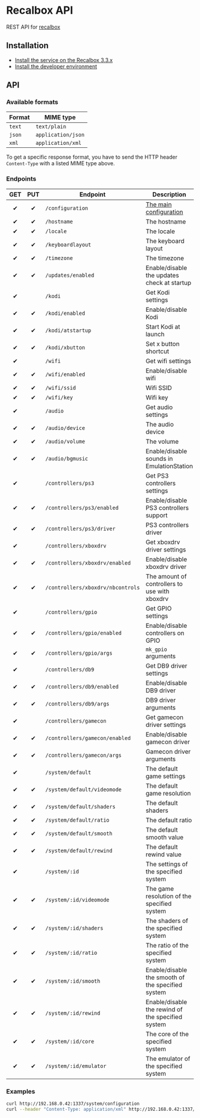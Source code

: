 Recalbox API
============

REST API for [recalbox](http://recalbox.com)


Installation
------------

- [Install the service on the Recalbox 3.3.x](documentation/install-on-recalbox.md)
- [Install the developer environment](documentation/install-dev-environment.md)



API
---

### Available formats

| Format | MIME type          |
| ------ | ------------------ |
| `text` | `text/plain`       |
| `json` | `application/json` |
| `xml`  | `application/xml`  |

To get a specific response format, you have to send the HTTP header `Content-Type` with a listed MIME type above.


### Endpoints

| GET | PUT | Endpoint | Description |
|:---:|:---:| -------- | ----------- |
|  ✔  |  ✔  | `/configuration` | [The main configuration](documentation/api/system/configuration.md) |
|  ✔  |  ✔  | `/hostname` | The hostname |
|  ✔  |  ✔  | `/locale` | The locale |
|  ✔  |  ✔  | `/keyboardlayout` | The keyboard layout |
|  ✔  |  ✔  | `/timezone` | The timezone |
|  ✔  |  ✔  | `/updates/enabled` | Enable/disable the updates check at startup |
|  ✔  |     | `/kodi` | Get Kodi settings |
|  ✔  |  ✔  | `/kodi/enabled` | Enable/disable Kodi |
|  ✔  |  ✔  | `/kodi/atstartup` | Start Kodi at launch |
|  ✔  |  ✔  | `/kodi/xbutton` | Set x button shortcut |
|  ✔  |     | `/wifi` | Get wifi settings |
|  ✔  |  ✔  | `/wifi/enabled` | Enable/disable wifi |
|  ✔  |  ✔  | `/wifi/ssid` | Wifi SSID |
|  ✔  |  ✔  | `/wifi/key` | Wifi key |
|  ✔  |     | `/audio` | Get audio settings |
|  ✔  |  ✔  | `/audio/device` | The audio device |
|  ✔  |  ✔  | `/audio/volume` | The volume |
|  ✔  |  ✔  | `/audio/bgmusic` | Enable/disable sounds in EmulationStation |
|  ✔  |     | `/controllers/ps3` | Get PS3 controllers settings |
|  ✔  |  ✔  | `/controllers/ps3/enabled` | Enable/disable PS3 controllers support |
|  ✔  |  ✔  | `/controllers/ps3/driver` | PS3 controllers driver |
|  ✔  |     | `/controllers/xboxdrv` | Get xboxdrv driver settings |
|  ✔  |  ✔  | `/controllers/xboxdrv/enabled` | Enable/disable xboxdrv driver |
|  ✔  |  ✔  | `/controllers/xboxdrv/nbcontrols` | The amount of controllers to use with xboxdrv |
|  ✔  |     | `/controllers/gpio` | Get GPIO settings |
|  ✔  |  ✔  | `/controllers/gpio/enabled` | Enable/disable controllers on GPIO |
|  ✔  |  ✔  | `/controllers/gpio/args` | `mk_gpio` arguments |
|  ✔  |     | `/controllers/db9` | Get DB9 driver settings |
|  ✔  |  ✔  | `/controllers/db9/enabled` | Enable/disable DB9 driver |
|  ✔  |  ✔  | `/controllers/db9/args` | DB9 driver arguments |
|  ✔  |     | `/controllers/gamecon` | Get gamecon driver settings |
|  ✔  |  ✔  | `/controllers/gamecon/enabled` | Enable/disable gamecon driver |
|  ✔  |  ✔  | `/controllers/gamecon/args` | Gamecon driver arguments |
|  ✔  |     | `/system/default` | The default game settings |
|  ✔  |  ✔  | `/system/default/videomode` | The default game resolution |
|  ✔  |  ✔  | `/system/default/shaders` | The default shaders |
|  ✔  |  ✔  | `/system/default/ratio` | The default ratio |
|  ✔  |  ✔  | `/system/default/smooth` | The default smooth value |
|  ✔  |  ✔  | `/system/default/rewind` | The default rewind value |
|  ✔  |     | `/system/:id` | The settings of the specified system |
|  ✔  |  ✔  | `/system/:id/videomode` | The game resolution of the specified system |
|  ✔  |  ✔  | `/system/:id/shaders` | The shaders of the specified system |
|  ✔  |  ✔  | `/system/:id/ratio` | The ratio of the specified system |
|  ✔  |  ✔  | `/system/:id/smooth` | Enable/disable the smooth of the specified system |
|  ✔  |  ✔  | `/system/:id/rewind` | Enable/disable the rewind of the specified system |
|  ✔  |  ✔  | `/system/:id/core` | The core of the specified system |
|  ✔  |  ✔  | `/system/:id/emulator` | The emulator of the specified system |


### Examples

```sh
curl http://192.168.0.42:1337/system/configuration
curl --header "Content-Type: application/xml" http://192.168.0.42:1337/system/configuration
```
